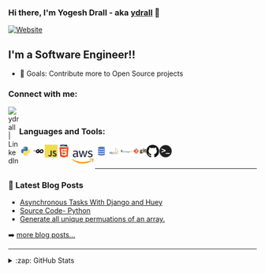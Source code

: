 ### Hi there, I'm Yogesh Drall - aka [ydrall][website] 👋

[![Website](https://img.shields.io/website?label=ydrall.github.io&style=for-the-badge&url=https://ydrall.github.io)](https://yogeshdrall.in)

## I'm a Software Engineer!!

- 🥅 Goals: Contribute more to Open Source projects

### Connect with me:

[<img align="left" alt="ydrall | LinkedIn" width="22px" src="https://cdn.jsdelivr.net/npm/simple-icons@v3/icons/linkedin.svg" />][linkedin]
<br />

### Languages and Tools:

<img align="left" alt="Python" width="26px" src="https://raw.githubusercontent.com/github/explore/80688e429a7d4ef2fca1e82350fe8e3517d3494d/topics/python/python.png" />
<img align="left" alt="Go" width="26px" src="https://raw.githubusercontent.com/github/explore/80688e429a7d4ef2fca1e82350fe8e3517d3494d/topics/go/go.png" />
<img align="left" alt="JavaScript" width="26px" src="https://raw.githubusercontent.com/github/explore/80688e429a7d4ef2fca1e82350fe8e3517d3494d/topics/javascript/javascript.png" />
<img align="left" alt="HTML5" width="26px" src="https://raw.githubusercontent.com/github/explore/80688e429a7d4ef2fca1e82350fe8e3517d3494d/topics/html/html.png" />
<img align="left" alt="AWS" width="50" src="https://raw.githubusercontent.com/github/explore/80688e429a7d4ef2fca1e82350fe8e3517d3494d/topics/aws/aws.png" />
<img align="left" alt="SQL" width="26px" src="https://raw.githubusercontent.com/github/explore/80688e429a7d4ef2fca1e82350fe8e3517d3494d/topics/sql/sql.png" />
<img align="left" alt="MySQL" width="26px" src="https://raw.githubusercontent.com/github/explore/80688e429a7d4ef2fca1e82350fe8e3517d3494d/topics/mysql/mysql.png" />
<img align="left" alt="MongoDB" width="26px" src="https://raw.githubusercontent.com/github/explore/80688e429a7d4ef2fca1e82350fe8e3517d3494d/topics/mongodb/mongodb.png" />
<img align="left" alt="Git" width="26px" src="https://raw.githubusercontent.com/github/explore/80688e429a7d4ef2fca1e82350fe8e3517d3494d/topics/git/git.png" />
<img align="left" alt="GitHub" width="26px" src="https://raw.githubusercontent.com/github/explore/78df643247d429f6cc873026c0622819ad797942/topics/github/github.png" />
<img align="left" alt="Terminal" width="26px" src="https://raw.githubusercontent.com/github/explore/80688e429a7d4ef2fca1e82350fe8e3517d3494d/topics/terminal/terminal.png" />

<br/>
<br/>

---

### 📕 Latest Blog Posts

<!-- BLOG-POST-LIST:START -->
- [Asynchronous Tasks With Django and Huey](https://ydrall.github.io/2020/11/08/asynchronous-tasks-with-django-and-huey/)
- [Source Code- Python](https://ydrall.github.io/2020/02/13/source-code-lifecycle-of-hello-world-python/)
- [Generate all unique permuations of an array.](https://ydrall.github.io/2020/02/12/generate-all-unique-permutations-of-array/)
<!-- BLOG-POST-LIST:END -->

➡️ [more blog posts...](https://blog.yogeshdrall.in/)

---

<details>
  <summary>:zap: GitHub Stats</summary>

  <img align="left" alt="ydrall's GitHub Stats" src="https://github-readme-stats.vercel.app/api?username=ydrall&show_icons=true&hide_border=true" />

</details>

[website]: https://ydrall.github.io
[instagram]: https://instagram.com/ydrall
[linkedin]: https://www.linkedin.com/in/yogesh-drall-5b51599a
